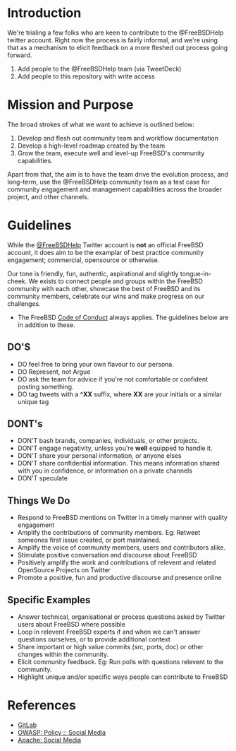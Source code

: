 Introduction
============

We're trialing a few folks who are keen to contribute to the @FreeBSDHelp
twitter account. Right now the process is fairly informal, and we're using
that as a mechanism to elicit feedback on a more fleshed out process going
forward.

 1. Add people to the @FreeBSDHelp team (via TweetDeck)
 2. Add people to this repository with write access

Mission and Purpose
===================

The broad strokes of what we want to achieve is outlined below:

1. Develop and flesh out community team and workflow documentation
2. Develop a high-level roadmap created by the team
3. Grow the team, execute well and level-up FreeBSD's community capabilities.

Apart from that, the aim is to have the team drive the evolution process, and
long-term, use the @FreeBSDHelp community team as a test case for community
engagement and management capabilities across the broader project, and other
channels.

Guidelines
==========

While the [@FreeBSDHelp](https://twitter.com/FreeBSDHelp) Twitter account is **not** an official
FreeBSD account, it does aim to be the examplar of best practice community engagement;
commercial, opensource or otherwise.

Our tone is friendly, fun, authentic, aspirational and slightly tongue-in-cheek. We exists to
connect people and groups within the FreeBSD community with each other, showcase the best of
FreeBSD and its community members, celebrate our wins and make progress on our challenges.

* The FreeBSD [Code of Conduct](https://www.freebsd.org/internal/code-of-conduct/) always applies. 
  The guidelines below are in addition to these.

DO'S
----

* DO feel free to bring your own flavour to our persona.
* DO Represent, not Argue
* DO ask the team for advice if you're not comfortable or confident posting something.
* DO tag tweets with a **^XX** suffix, where **XX** are your initials or a similar unique tag

DONT's
------

* DON'T bash brands, companies, individuals, or other projects.
* DON'T engage negativity, unless you're **well** equipped to handle it.
* DON'T share your personal information, or anyone elses
* DON'T share confidential information. This means information shared with you in confidence, or information on a private channels
* DON'T speculate

Things We Do
------------

* Respond to FreeBSD mentions on Twitter in a timely manner with quality engagement
* Amplify the contributions of community members. Eg: Retweet someones first issue created, or port maintained.
* Amplify the voice of community members,  users and contributors alike.
* Stimulate positive conversation and discourse about FreeBSD
* Positively amplify the work and contributions of relevent and related OpenSource Projects on Twitter
* Promote a positive, fun and productive discourse and presence online

Specific Examples
-----------------

 * Answer technical, organisational or process questions asked by Twitter users about FreeBSD where possible
 * Loop in relevent FreeBSD experts if and when we can't answer questions ourselves, or to provide additional context
 * Share important or high value commits (src, ports, doc) or other changes within the community.
 * Elicit community feedback. Eg: Run polls with questions relevent to the community.
 * Highlight unique and/or specific ways people can contribute to FreeBSD
 
References
==========

 * [GitLab](https://about.gitlab.com/handbook/marketing/social-media-guidelines/)
 * [OWASP: Policy :: Social Media](https://owasp.org/www-policy/operational/social-media)
 * [Apache: Social Media](https://www.apache.org/foundation/marks/socialmedia)
